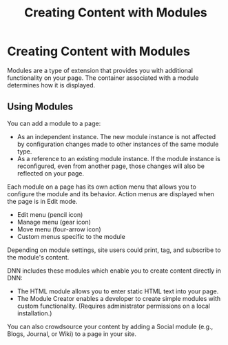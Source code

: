 ﻿---
uid: content-with-modules-overview
locale: en
title: Creating Content with Modules
dnnversion: 09.02.00
related-topics: included-modules
---

# Creating Content with Modules

Modules are a type of extension that provides you with additional functionality on your page. The container associated with a module determines how it is displayed.

## Using Modules

You can add a module to a page:

*   As an independent instance. The new module instance is not affected by configuration changes made to other instances of the same module type.
*   As a reference to an existing module instance. If the module instance is reconfigured, even from another page, those changes will also be reflected on your page.

Each module on a page has its own action menu that allows you to configure the module and its behavior. Action menus are displayed when the page is in Edit mode.

*   Edit menu (pencil icon)
*   Manage menu (gear icon)
*   Move menu (four-arrow icon)
*   Custom menus specific to the module

Depending on module settings, site users could print, tag, and subscribe to the module's content.

DNN includes these modules which enable you to create content directly in DNN:

*   The HTML module allows you to enter static HTML text into your page.
*   The Module Creator enables a developer to create simple modules with custom functionality. (Requires administrator permissions on a local installation.)

You can also crowdsource your content by adding a Social module (e.g., Blogs, Journal, or Wiki) to a page in your site.

